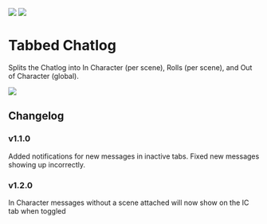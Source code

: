 ![](https://img.shields.io/badge/Foundry-v0.6.2-informational)
[![](https://img.shields.io/badge/Buy%20Me%20A%20Coffee-%243-orange)](https://www.buymeacoffee.com/T2tZvWJ)


# Tabbed Chatlog

Splits the Chatlog into In Character (per scene), Rolls (per scene), and Out of Character (global).

![](./tabbed-chatlog.gif)



## Changelog

### v1.1.0

Added notifications for new messages in inactive tabs.
Fixed new messages showing up incorrectly.

### v1.2.0

In Character messages without a scene attached will now show on the IC tab when toggled